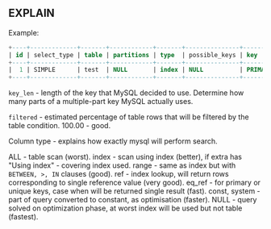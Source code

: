 EXPLAIN
-

Example:

````sql
+----+-------------+-------+------------+-------+---------------+---------+---------+------+------+----------+-------------+
| id | select_type | table | partitions | type  | possible_keys | key     | key_len | ref  | rows | filtered | Extra       |
+----+-------------+-------+------------+-------+---------------+---------+---------+------+------+----------+-------------+
|  1 | SIMPLE      | test  | NULL       | index | NULL          | PRIMARY | 4       | NULL |    1 |   100.00 | Using index |
+----+-------------+-------+------------+-------+---------------+---------+---------+------+------+----------+-------------+
````

`key_len` - length of the key that MySQL decided to use.
Determine how many parts of a multiple-part key MySQL actually uses.

`filtered` - estimated percentage of table rows that will be filtered by the table condition.
100.00 - good.

Column type - explains how exactly mysql will perform search.

ALL - table scan (worst).
index - scan using index (better), if extra has "Using index" - covering index used.
range - same as index but with `BETWEEN, >, IN` clauses (good).
ref - index lookup, will return rows corresponding to single reference value (very good).
eq_ref - for primary or unique keys, case when will be returned single result (fast).
const, system - part of query converted to constant, as optimisation (faster).
NULL - query solved on optimization phase, at worst index will be used but not table (fastest).
